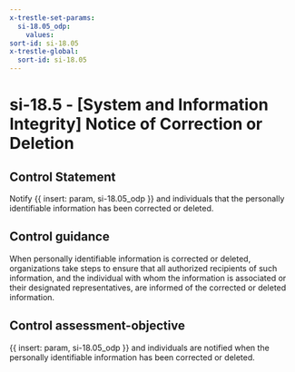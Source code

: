 ```yaml
---
x-trestle-set-params:
  si-18.05_odp:
    values:
sort-id: si-18.05
x-trestle-global:
  sort-id: si-18.05
---
```


# si-18.5 - \[System and Information Integrity\] Notice of Correction or Deletion

## Control Statement

Notify {{ insert: param, si-18.05_odp }} and individuals that the personally identifiable information has been corrected or deleted.

## Control guidance

When personally identifiable information is corrected or deleted, organizations take steps to ensure that all authorized recipients of such information, and the individual with whom the information is associated or their designated representatives, are informed of the corrected or deleted information.

## Control assessment-objective

{{ insert: param, si-18.05_odp }} and individuals are notified when the personally identifiable information has been corrected or deleted.
